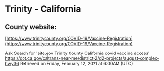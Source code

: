 # Trinity - California

## County website:
[https://www.trinitycounty.org/COVID-19/Vaccine-Registration](https://www.trinitycounty.org/COVID-19/Vaccine-Registration)


Ask Search for 'site:gov Trinity County California covid vaccine access'
https://dot.ca.gov/caltrans-near-me/district-2/d2-projects/august-complex-hwy36
Retrieved on Friday, February 12, 2021 at 6:00AM (UTC)